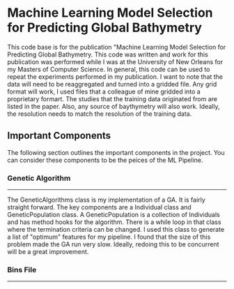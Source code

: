 # Machine Learning Model Selection for Predicting Global Bathymetry
This code base is for the publication "Machine Learning Model Selection for Predicting Global Bathymetry.
This code was written and work for this publication was performed while I was at the University of New Orleans for my Masters of Computer Science.
In general, this code can be used to repeat the experiments performed in my publication.
I want to note that the data will need to be reaggregated and turned into a gridded file.
Any grid format will work, I used files that a colleague of mine gridded into a proprietary formart. 
The studies that the training data originated from are listed in the paper.
Also, any source of baythymetry will also work. Ideally, the resolution needs to match the resolution of the training data.

## Important Components
The following section outlines the important components in the project. You can consider these components to be the peices of the ML Pipeline.

### Genetic Algorithm
___
The GeneticAlgorithms class is my implementation of a GA. It is fairly straight forward. The key components are a Individual class and GeneticPopulation class.
A GeneticPopulation is a collection of Individuals and has method hooks for the algorithm. There is a while loop in that class where the termination criteria can be changed.
I used this class to generate a list of "optimum" features for my pipeline.
I found that the size of this problem made the GA run very slow. Ideally, redoing this to be concurrent will be a great improvement.

### Bins File
___

